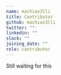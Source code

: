 ```yaml
---
name: machiav3lli
title: Contributor
github: machiav3lli
twitter: ""
linkedin: ""
slack: ""
joining_date: ""
role: contributor
---
```


Still waiting for this
